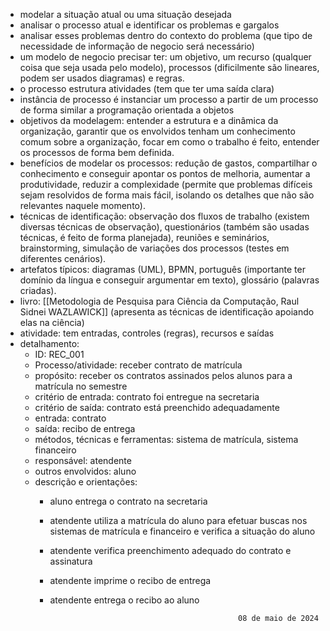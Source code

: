 - modelar a situação atual ou uma situação desejada
- analisar o processo atual e identificar os problemas e gargalos
- analisar esses problemas dentro do contexto do problema (que tipo de necessidade de informação de negocio será necessário)
- um modelo de negocio precisar ter: um objetivo, um recurso (qualquer coisa que seja usada pelo modelo), processos (dificilmente são lineares, podem ser usados diagramas) e regras.
- o processo estrutura atividades (tem que ter uma saída clara)
- instância de processo é instanciar um processo a partir de um processo de forma similar a programação orientada a objetos
- objetivos da modelagem: entender a estrutura e a dinâmica da organização, garantir que os envolvidos tenham um conhecimento comum sobre a organização, focar em como o trabalho é feito, entender os processos de forma bem definida.
- benefícios de modelar os processos: redução de gastos, compartilhar o conhecimento e conseguir apontar os pontos de melhoria, aumentar a produtividade, reduzir a complexidade (permite que problemas difíceis sejam resolvidos de forma mais fácil, isolando os detalhes que não são relevantes naquele momento).
- técnicas de identificação: observação dos fluxos de trabalho (existem diversas técnicas de observação), questionários (também são usadas técnicas, é feito de forma planejada), reuniões e seminários, brainstorming, simulação de variações dos processos (testes em diferentes cenários).
- artefatos típicos: diagramas (UML), BPMN, português (importante ter domínio da língua e conseguir argumentar em texto), glossário (palavras criadas).
- livro: [[Metodologia de Pesquisa para Ciência da Computação, Raul Sidnei WAZLAWICK]] (apresenta as técnicas de identificação apoiando elas na ciência)
- atividade: tem entradas, controles (regras), recursos e saídas
- detalhamento: 
	- ID: REC_001
	- Processo/atividade: receber contrato de matrícula
	- propósito: receber os contratos assinados pelos alunos para a matrícula no semestre 
	- critério de entrada: contrato foi entregue na secretaria 
	- critério de saída: contrato está preenchido adequadamente
	- entrada: contrato
	- saída: recibo de entrega
	- métodos, técnicas e ferramentas: sistema de matrícula, sistema financeiro
	- responsável: atendente 
	- outros envolvidos: aluno
	- descrição e orientações: 
		- aluno entrega o contrato na secretaria 
		- atendente utiliza a matrícula do aluno para efetuar buscas nos sistemas de matrícula e financeiro e verifica a situação do aluno
		- atendente verifica preenchimento adequado do contrato e assinatura 
		- atendente imprime o recibo de entrega 
		- atendente entrega o recibo ao aluno


                                                        08 de maio de 2024